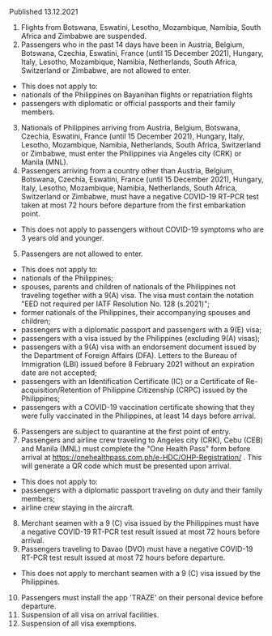 Published 13.12.2021
1. Flights from Botswana, Eswatini, Lesotho, Mozambique, Namibia, South Africa and Zimbabwe are suspended.
2. Passengers who in the past 14 days have been in Austria, Belgium, Botswana, Czechia, Eswatini, France (until 15 December 2021), Hungary, Italy, Lesotho, Mozambique, Namibia, Netherlands, South Africa, Switzerland or Zimbabwe, are not allowed to enter.
- This does not apply to:
- nationals of the Philippines on Bayanihan flights or repatriation flights
- passengers with diplomatic or official passports and their family members.
3. Nationals of Philippines arriving from Austria, Belgium, Botswana, Czechia, Eswatini, France (until 15 December 2021), Hungary, Italy, Lesotho, Mozambique, Namibia, Netherlands, South Africa, Switzerland or Zimbabwe, must enter the Philippines via Angeles city (CRK) or Manila (MNL).
4. Passengers arriving from a country other than Austria, Belgium, Botswana, Czechia, Eswatini, France (until 15 December 2021), Hungary, Italy, Lesotho, Mozambique, Namibia, Netherlands, South Africa, Switzerland or Zimbabwe, must have a negative COVID-19 RT-PCR test taken at most 72 hours before departure from the first embarkation point.
- This does not apply to passengers without COVID-19 symptoms who are 3 years old and younger.
5. Passengers are not allowed to enter.
- This does not apply to:
- nationals of the Philippines;
- spouses, parents and children of nationals of the Philippines not traveling together with a 9(A) visa. The visa must contain the notation "EED not required per IATF Resolution No. 128 (s.2021)";
- former nationals of the Philippines, their accompanying spouses and children;
- passengers with a diplomatic passport and passengers with a 9(E) visa;
- passengers with a visa issued by the Philippines (excluding 9(A) visas);
- passengers with a 9(A) visa with an endorsement document issued by the Department of Foreign Affairs (DFA). Letters to the Bureau of Immigration (LBI) issued before 8 February 2021 without an expiration date are not accepted;
- passengers with an Identification Certificate (IC) or a Certificate of Re-acquisition/Retention of Philippine Citizenship (CRPC) issued by the Philippines;
- passengers with a COVID-19 vaccination certificate showing that they were fully vaccinated in the Philippines, at least 14 days before arrival.
6. Passengers are subject to quarantine at the first point of entry.
7. Passengers and airline crew traveling to Angeles city (CRK), Cebu (CEB) and Manila (MNL) must complete the "One Health Pass" form before arrival at <a href="https://onehealthpass.com.ph/e-HDC/OHP-Registration/">https://onehealthpass.com.ph/e-HDC/OHP-Registration/</a> . This will generate a QR code which must be presented upon arrival.
- This does not apply to:
- passengers with a diplomatic passport traveling on duty and their family members;
- airline crew staying in the aircraft.
8. Merchant seamen with a 9 (C) visa issued by the Philippines must have a negative COVID-19 RT-PCR test result issued at most 72 hours before arrival.
9. Passengers traveling to Davao (DVO) must have a negative COVID-19 RT-PCR test result issued at most 72 hours before departure.
- This does not apply to merchant seamen with a 9 (C) visa issued by the Philippines.
10. Passengers must install the app 'TRAZE' on their personal device before departure.
11. Suspension of all visa on arrival facilities.
12. Suspension of all visa exemptions.